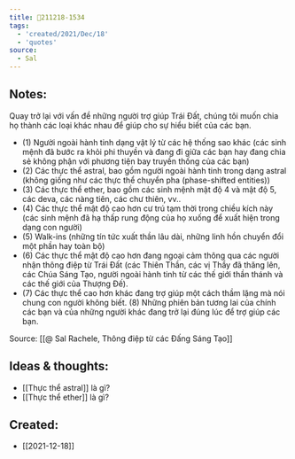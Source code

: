 ```yaml
---
title: 💬211218-1534
tags:
  - 'created/2021/Dec/18'
  - 'quotes'
source:
  - Sal
---
```


## Notes:
Quay trở lại với vấn đề những người trợ giúp Trái Đất, chúng tôi muốn chia họ thành các loại khác nhau để giúp cho sự hiểu biết của các bạn. 

- (1) Người ngoài hành tinh dạng vật lý từ các hệ thống sao khác (các sinh mệnh đã bước ra khỏi phi thuyền và đang đi giữa các bạn hay đang chia sẻ không phận với phương tiện bay truyền thống của các bạn)
- (2) Các thực thể astral, bao gồm người ngoài hành tinh trong dạng astral  (không giống như các thực thể chuyển pha (phase-shifted entities))
- (3) Các thực thể ether, bao gồm các sinh mệnh mật độ 4 và mật độ 5, các deva, các nàng tiên, các chư thiên, vv..  
- (4) Các thực thể mật độ cao hơn cư trú tạm thời trong chiều kích này (các sinh mệnh đã hạ thấp rung động của họ xuống để xuất hiện trong dạng con người)  
- (5) Walk-ins (những tín tức xuất thần lâu dài, những linh hồn chuyển đổi một phần hay toàn bộ)  
- (6) Các thực thể mật độ cao hơn đang ngoại cảm thông qua các người nhận thông điệp từ Trái Đất (các Thiên Thần, các vị Thầy đã thăng lên, các Chúa Sáng Tạo, người ngoài hành tinh từ các thế giới thần thánh và các thế giới của Thượng Đế).  
- (7) Các thực thể cao hơn khác đang trợ giúp một cách thầm lặng mà nói chung con người không biết.  (8) Những phiên bản tương lai của chính các bạn và của những người khác đang trở lại đúng lúc để trợ giúp các bạn.

Source: [[@ Sal Rachele, Thông điệp từ các Đấng Sáng Tạo]]

## Ideas & thoughts:
- [[Thực thể astral]] là gì?
- [[Thực thể ether]] là gì?
## Created:
- [[2021-12-18]]
